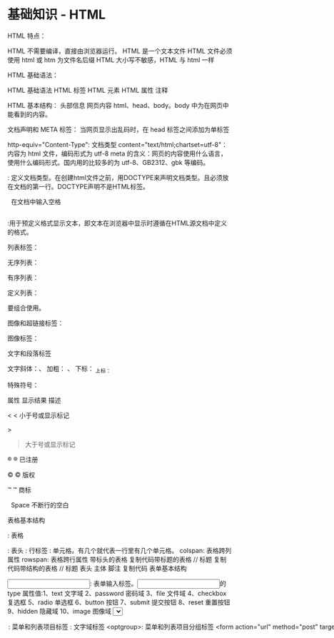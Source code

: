 # 基础知识 - HTML

HTML 特点：

HTML 不需要编译，直接由浏览器运行。
HTML 是一个文本文件
HTML 文件必须使用 html 或 htm 为文件名后缀
HTML 大小写不敏感，HTML 与 html 一样

HTML 基础语法：

HTML 基础语法
HTML 标签
HTML 元素
HTML 属性
注释

HTML 基本结构：
头部信息
网页内容
html、head、body。body 中为在网页中能看到的内容。

文档声明和 META 标签：
当网页显示出乱码时，在 head 标签之间添加<meta http-equiv="Content-Type" content="text/html;chartset=utf-8" />为单标签

http-equiv="Content-Type": 文档类型
content="text/html;chartset=utf-8"：内容为 html 文件，编码形式为 utf-8
meta 的含义：网页的内容使用什么语言，使用什么编码形式。国内用的比较多的为 utf-8、GB2312、gbk 等编码。

<!DOCTYPE HTML>: 定义文档类型。在创建html文件之前，用DOCTYPE来声明文档类型。且必须放在文档的第一行。DOCTYPE声明不是HTML标签。

&nbsp; 在文档中输入空格

<pre></pre>:用于预定义格式显示文本，即文本在浏览器中显示时遵循在HTML源文档中定义的格式。

列表标签：

无序列表：<ul></ul>
有序列表：<ol></ol>
定义列表：<dl></dl> <dt></dt> <dd></dd>要组合使用。

图像和超链接标签：

图像标签： <img src="" alt="" width="" height=""/>

文字和段落标签

文字斜体：<i></i>、<em></em>
加粗：<b></b> 、<strong></strong>
下标：<sub>
上标：<sup>

特殊符号：

属性
显示结果
描述

&lt;
<
小于号或显示标记

&gt;

> 大于号或显示标记

&reg;
®
已注册

&copy;
©
版权

&trade;
™
商标

&nbsp;
Space
不断行的空白

表格基本结构

<tabel>: 表格

<th>: 表头
<tr>: 行标签
<td>: 单元格。有几个就代表一行里有几个单元格。
colspan: 表格跨列属性
rowspan: 表格跨行属性
带标头的表格
<tabel>
  <tr>
    <th></th><th></th><th></th>
  </tr>
  <tr>
    <td></td><td></td><td></td>
  </tr>
</tabel>
复制代码带标题的表格
<tabel>
  <caption></caption> // 标题
  <tr>
    <th></th><th></th><th></th>
  </tr>
  <tr>
    <td></td><td></td><td></td>
  </tr>
</tabel>
复制代码带结构的表格
<tabel>
  <caption></caption> // 标题
  <thead>
    <tr>
      <th>表头</th><th></th><th></th>
    </tr>
  </thead>
  <tbody>
    <tr>
      <td>主体</td><td></td><td></td>
    </tr>
  </tbody>
  <tfoot>
    <tr>
      <td>脚注</td><td></td><td></td>
    </tr>
  </tfoot>
</tabel>
复制代码
表单基本结构

<input>: 表单输入标签。<input>的 type 属性值:1、text 文字域 2、password 密码域 3、file 文件域 4、checkbox 复选框 5、radio 单选框 6、button 按钮 7、submit 提交按钮 8、reset 重置按钮 9、hidden 隐藏域 10、image 图像域
<select>: 菜单和列表标签

<option>: 菜单和列表项目标签
<textarea>: 文字域标签
<optgroup>: 菜单和列表项目分组标签
<form action="url" method="post" target="" enctype="">
  表单元素
</form>
复制代码分组下拉菜单和列表标签
<form>
  <select>
      <optgroup label="组1">
          <option></option>
          <option></option>
      </optgroup>
      <optgroup label="组2">
          <option></option>
          <option></option>
      </optgroup>
  </select>
</form>
复制代码get与post的区别：
GET: 使用URL传递参数,对所发送信息的数量也有限制,一般用于信息获取
POST: 表单数据作为HTTP请求体的一部分，对所发送信息的数量无限制，一般用于修改服务器上的资源
enctype： 在发送表单数据之前如何对其进行编码application/x-www-form-urlencoded、multipart/form-data、text/plain

搭建网页结构

<div>标签：是一个区块容器标记，可以包含段落、表格、图片等各种HTML元素。块级标签，占据一行，换行。
<span>标签：没有实际意义，为了应用样式。行内标签，在一行，不换行。
块级标签和行内标签：
块级标签：块级标签，占据一行，换行。包含：<div> <ul> <ol> <li> <dl> <dt> <dd> <h1>~<h6> <p> <form> <hr>等
行内标签：行内标签，在一行，不换行。包含：<b> <em> <img> <input> <a> <sup> <sub> <textarea> <span>等
标签嵌套规则：<ul><li></li></ul> <dl><dt></dt><dd></dd></dl>

块级元素可以包含行内元素和某些块级元素。
行内元素不能包含块元素，只能包含其他行内元素。
块级元素不能放在<p>标签内。
特殊块级元素只能包含行内元素，不能再包含块级元素。如 h1~h6、 p 、dt
块级标签与块级元素并列，行内元素与行内元素并列。

